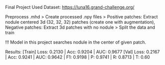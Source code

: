Final Project
Used Dataset: https://luna16.grand-challenge.org/

Preprocess .mhd > Create processed .npy files > Positive patches: Extract nodule centered 3d (32, 32, 32) patches (create one with augmentation), Negative patches: Extract 3d patches with no nodule > Split the data and train

!!! Model in this project searches nodule in the center of given patch.

Results:
  [Train] Loss: 0.2130 | Acc: 0.9204 | AUC: 0.9677
  [Val]   Loss: 0.2167 | Acc: 0.9241 | AUC: 0.9642 | F1: 0.9198 | P: 0.9741 | R: 0.8713 | T: 0.60
